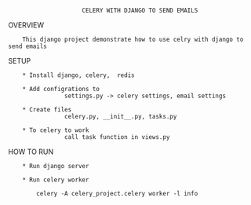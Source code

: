 

                         CELERY WITH DJANGO TO SEND EMAILS


OVERVIEW

        This django project demonstrate how to use celry with django to send emails

SETUP

        * Install django, celery,  redis
        
        * Add configrations to 
                    settings.py -> celery settings, email settings 
                    
        * Create files 
                    celery.py, __init__.py, tasks.py
                    
        * To celery to work
                    call task function in views.py 

HOW TO RUN

        * Run django server
    
        * Run celery worker
    
            celery -A celery_project.celery worker -l info



